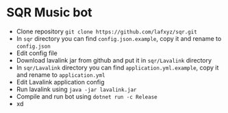 # SQR Music bot

- Clone repository `git clone https://github.com/lafxyz/sqr.git`
- In `sqr` directory you can find `config.json.example`, copy it and rename to `config.json`
- Edit config file
- Download lavalink jar from github and put it in `sqr/Lavalink` directory
- In `sqr/Lavalink` directory you can find `application.yml.example`, copy it and rename to `application.yml`
- Edit Lavalink application config
- Run lavalink using `java -jar lavalink.jar`
- Compile and run bot using `dotnet run -c Release`
- xd